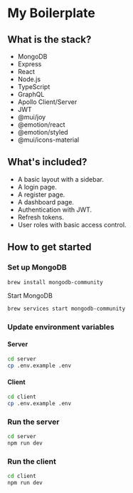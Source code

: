 # My Boilerplate

## What is the stack?
 - MongoDB
 - Express
 - React
 - Node.js
 - TypeScript
 - GraphQL
 - Apollo Client/Server
 - JWT
 - @mui/joy
 - @emotion/react
 - @emotion/styled
 - @mui/icons-material

## What's included?
 - A basic layout with a sidebar.
 - A login page.
 - A register page.
 - A dashboard page.
 - Authentication with JWT.
 - Refresh tokens.
 - User roles with basic access control.

## How to get started

### Set up MongoDB

```bash
brew install mongodb-community
```

Start MongoDB

```bash
brew services start mongodb-community
```

### Update environment variables

#### Server

```bash
cd server
cp .env.example .env
```

#### Client

```bash
cd client
cp .env.example .env
```


### Run the server

```bash
cd server
npm run dev
```

### Run the client

```bash
cd client
npm run dev
```



